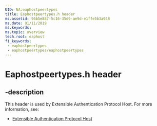 ```yaml
---
UID: NA:eaphostpeertypes
title: Eaphostpeertypes.h header
ms.assetid: 96b5e887-5c16-35d9-ae9d-e1ffe5b3a948
ms.date: 01/11/2019
ms.keywords: 
ms.topic: overview
tech.root: eaphost
f1_keywords:
 - eaphostpeertypes
 - eaphostpeertypes/eaphostpeertypes
---
```


# Eaphostpeertypes.h header


## -description

This header is used by Extensible Authentication Protocol Host. For more information, see:

- [Extensible Authentication Protocol Host](../_eaphost/index.md)


